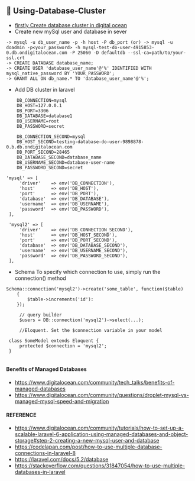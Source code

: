 ## 🔗 Using-Database-Cluster

- [firstly Create database cluster in digital ocean](https://docs.digitalocean.com/products/databases/mysql/how-to/create/)
- Create new mySql user and database in sever

```
-> mysql -u db_user_name -p -h host -P db_port (or) -> mysql -u doadmin -p<your_password> -h mysql-test-do-user-4915853-0.db.ondigitalocean.com -P 25060 -D defaultdb --ssl-ca=path/to/your-ssl.crt
-> CREATE DATABASE database_name;
-> CREATE USER 'database_user_name'@'%' IDENTIFIED WITH mysql_native_password BY 'YOUR_PASSWORD';
-> GRANT ALL ON db_name.* TO 'database_user_name'@'%';
```
- Add DB cluster in laravel
```
    DB_CONNECTION=mysql
	DB_HOST=127.0.0.1 
	DB_PORT=3306 
	DB_DATABASE=database1 
	DB_USERNAME=root 
	DB_PASSWORD=secret 

	DB_CONNECTION_SECOND=mysql 
	DB_HOST_SECOND=testing-database-do-user-9898878-0.b.db.ondigitalocean.com
	DB_PORT_SECOND=28465 
	DB_DATABASE_SECOND=database_name 
	DB_USERNAME_SECOND=database-user-name
	DB_PASSWORD_SECOND=secret
```
```
'mysql' => [
     'driver'    => env('DB_CONNECTION'),
     'host'      => env('DB_HOST'),
     'port'      => env('DB_PORT'),
     'database'  => env('DB_DATABASE'),
     'username'  => env('DB_USERNAME'),
     'password'  => env('DB_PASSWORD'),
 ],

 'mysql2' => [
     'driver'    => env('DB_CONNECTION_SECOND'),
     'host'      => env('DB_HOST_SECOND'),
     'port'      => env('DB_PORT_SECOND'),
     'database'  => env('DB_DATABASE_SECOND'),
     'username'  => env('DB_USERNAME_SECOND'),
     'password'  => env('DB_PASSWORD_SECOND'),
 ],
 ```

 - Schema To specify which connection to use, simply run the connection() method
```
Schema::connection('mysql2')->create('some_table', function($table)
 	{
 	    $table->increments('id'):
 	});

     // query builder
     $users = DB::connection('mysql2')->select(...);

     //Eloquent. Set the $connection variable in your model

 class SomeModel extends Eloquent {
     protected $connection = 'mysql2';
 }


```
#### Benefits of Managed Databases
- https://www.digitalocean.com/community/tech_talks/benefits-of-managed-databases
- https://www.digitalocean.com/community/questions/droplet-mysql-vs-managed-mysql-speed-and-migration

#### REFERENCE
- https://www.digitalocean.com/community/tutorials/how-to-set-up-a-scalable-laravel-6-application-using-managed-databases-and-object-storage#step-2-creating-a-new-mysql-user-and-database
- https://codelapan.com/post/how-to-use-multiple-database-connections-in-laravel-8
- https://laravel.com/docs/5.2/database
- https://stackoverflow.com/questions/31847054/how-to-use-multiple-databases-in-laravel
